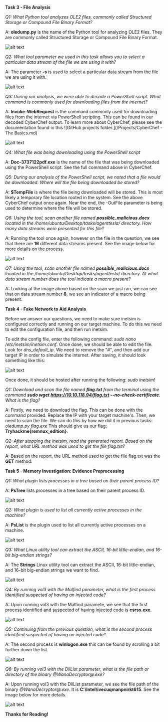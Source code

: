 **Task 3 - File Analysis**

*Q1: What Python tool analyzes OLE2 files, commonly called Structured Storage or Compound File Binary Format?*

A: **oledump.py** is the name of the Python tool for analyzing OLE2 files. They are commonly called Structured Storage or Compound File Binary Format.

![alt text](Images/remnux-fig1.png)


*Q2: What tool parameter we used in this task allows you to select a particular data stream of the file we are using it with?*

A: The parameter **-s** is used to select a particular data stream from the file we are using it with.

![alt text](Images/remnux-fig2.png)


*Q3: During our analysis, we were able to decode a PowerShell script. What command is commonly used for downloading files from the internet?*

A: **Invoke-WebRequest** is the command commonly used for downloading files from the internet via PowerShell scripting. This can be found in our decoded CyberChef output. To learn more about CyberChef, please see the documentation found in this ![GitHub projects folder.](/Projects/CyberChef - The Basics.md)

![alt text](Images/remnux-fig3.png)

*Q4: What file was being downloading using the PowerShell script*

A: **Doc-3737122pdf.exe** is the name of the file that was being downloaded using the PowerShell script. See the full command above in CyberChef.

*Q5: During our analysis of the PowerShell script, we noted that a file would be downloaded. Where will the file being downloaded be stored?*

A: **$TempFile** is where the file being downloaded will be stored. This is most likely a temporary file location rooted in the system. See the above CyberChef output once again. Near the end, the -OutFile parameter is being used to determine where the file will be stored.

*Q6: Using the tool, scan another file named **possible_malicious.docx** located in the /home/ubuntu/Desktop/tasks/agenttesla/ directory. How many data streams were presented for this file?*

A: Running the tool once again, however on the file in the question, we see that there are **16** different data streams present. See the image below for more details on the process.

![alt text](Images/remnux-fig4.png)


*Q7: Using the tool, scan another file named **possible_malicious.docx** located in the /home/ubuntu/Desktop/tasks/agenttesla/ directory. At what data stream number does the tool indicate a macro present?*

A: Looking at the image above based on the scan we just ran, we can see that on data stream number **8**, we see an indicator of a macro being present.

**Task 4 - Fake Network to Aid Analysis**

Before we answer our questions, we need to make sure inetsim is configured correctly and running on our target machine. To do this we need to edit the configuration file, and then run inetsim. 

To edit the config file, enter the following command: *sudo nano /etc/inetsim/inetsim.conf*. Once done, we should be able to edit the file. Look for *dns_default_ip*. We need to remove the "#", and then add our target IP in order to simulate the internet. After saving, it should look something like this: 

![alt text](Images/remnux-fig5.png)

Once done, it should be hosted after running the following: *sudo inetsim*!

*Q1: Download and scan the file named **flag.txt** from the terminal using the command **sudo wget https://10.10.118.94/flag.txt --no-check-certificate**. What is the flag?*

A: Firstly, we need to download the flag. This can be done with the command provided. Replace the IP with your target machine's. Then, we need to scan the file. We can do this by how we did it in previous tasks: *oledump.py flag.exe* This should give us our flag: **Tryhackme{remnux_edition}**.

*Q2: After stopping the inetsim, read the generated report. Based on the report, what URL method was used to get the file flag.txt?*

A: Based on the report, the URL method used to get the file flag.txt was the **GET** method.

**Task 5 - Memory Investigation: Evidence Preprocessing**

*Q1: What plugin lists processes in a tree based on their parent process ID?*

A: **PsTree** lists processes in a tree based on their parent process ID.

![alt text](Images/remnux-fig6.png)


*Q2: What plugin is used to list all currently active processes in the machine?*

A: **PsList** is the plugin used to list all currently active processes on a machine.

![alt text](Images/remnux-fig7.png)


*Q3: What Linux utility tool can extract the ASCII, 16-bit little-endian, and 16-bit big-endian strings?*

A: The **Strings** Linux utility tool can extract the ASCII, 16-bit little-endian, and 16-bit big-endian strings we want to find.

![alt text](Images/remnux-fig8.png)


*Q4: By running vol3 with the Malfind parameter, what is the first process identified suspected of having an injected code?*

A: Upon running vol3 with the Malfind paramete, we see that the first process identified and suspected of having injected code is **csrss.exe**.

![alt text](Images/remnux-fig9.png)


*Q5: Continuing from the previous question, what is the second process identified suspected of having an injected code?*

A: The second process is **winlogon.exe** this can be found by scrolling a bit further down the list.

![alt text](Images/remnux-fig10.png)


*Q6: By running vol3 with the DllList parameter, what is the file path or directory of the binary @WanaDecryptor@.exe?*

A: Upon running vol3 with the DllList parameter, we see the file path of the binary *@WanaDecryptor@.exe*. It is **C:\Intel\ivecuqmanpnirkt615**. See the image below for more details.

![alt text](Images/remnux-fig11.png)

**Thanks for Reading!**